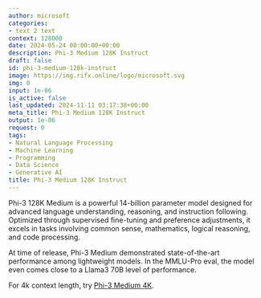 ```yaml
---
author: microsoft
categories:
- text 2 text
context: 128000
date: 2024-05-24 00:00:00+00:00
description: Phi-3 Medium 128K Instruct
draft: false
id: phi-3-medium-128k-instruct
image: https://img.rifx.online/logo/microsoft.svg
img: 0
input: 1e-06
is_active: false
last_updated: 2024-11-11 03:17:38+00:00
meta_title: Phi-3 Medium 128K Instruct
output: 1e-06
request: 0
tags:
- Natural Language Processing
- Machine Learning
- Programming
- Data Science
- Generative AI
title: Phi-3 Medium 128K Instruct
---
```




Phi-3 128K Medium is a powerful 14-billion parameter model designed for advanced language understanding, reasoning, and instruction following. Optimized through supervised fine-tuning and preference adjustments, it excels in tasks involving common sense, mathematics, logical reasoning, and code processing.

At time of release, Phi-3 Medium demonstrated state-of-the-art performance among lightweight models. In the MMLU-Pro eval, the model even comes close to a Llama3 70B level of performance.

For 4k context length, try [Phi-3 Medium 4K](/microsoft/phi-3-medium-4k-instruct).

